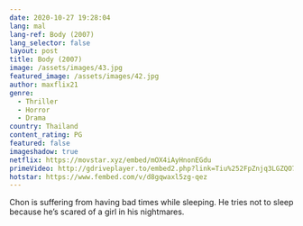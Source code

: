 ```yaml
---
date: 2020-10-27 19:28:04
lang: mal
lang-ref: Body (2007)
lang_selector: false
layout: post
title: Body (2007)
image: /assets/images/43.jpg
featured_image: /assets/images/42.jpg
author: maxflix21
genre:
  - Thriller
  - Horror
  - Drama
country: Thailand
content_rating: PG
featured: false
imageshadow: true
netflix: https://movstar.xyz/embed/mOX4iAyHnonEGdu
primeVideo: http://gdriveplayer.to/embed2.php?link=Tiu%252FpZnjq3LGZQO7G4yZ0QMCobijto4XISiOAGWHKuYX%252B%252Fjhve3A3zBgG3Gsv8yYmsz3nXd9rE8o4KWG%252B6w73acpsSoWWK7g8axsAfo3rydAkkA8aREUcfVnAWB12ZXrHvM3tLtfPYV6yR1pcikOhTsawQkHPuwsIyAYmhnNB2qAYXRwZHWuzOBwLVacBirFQ%253D
hotstar: https://www.fembed.com/v/d8gqwaxl5zg-qez
---
```

Chon is suffering from having bad times while sleeping. He tries not to sleep because he’s scared of a girl in his nightmares.
